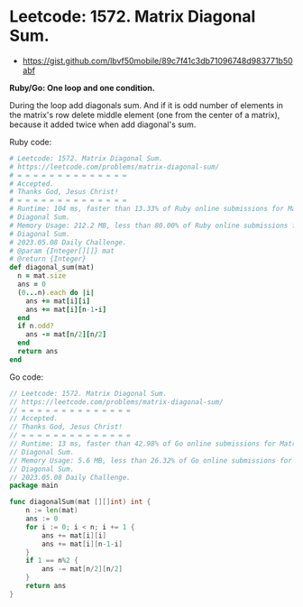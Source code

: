 # Leetcode: 1572. Matrix Diagonal Sum.

- https://gist.github.com/lbvf50mobile/89c7f41c3db71096748d983771b50abf

**Ruby/Go: One loop and one condition.**

During the loop add diagonals sum. And if it is odd number of elements in the
matrix's row delete middle element (one from the center of a matrix), because it
added twice when add diagonal's sum.


Ruby code:
```Ruby
# Leetcode: 1572. Matrix Diagonal Sum.
# https://leetcode.com/problems/matrix-diagonal-sum/
# = = = = = = = = = = = = = =
# Accepted.
# Thanks God, Jesus Christ!
# = = = = = = = = = = = = = =
# Runtime: 104 ms, faster than 13.33% of Ruby online submissions for Matrix
# Diagonal Sum.
# Memory Usage: 212.2 MB, less than 80.00% of Ruby online submissions for Matrix
# Diagonal Sum.
# 2023.05.08 Daily Challenge.
# @param {Integer[][]} mat
# @return {Integer}
def diagonal_sum(mat)
  n = mat.size
  ans = 0
  (0...n).each do |i|
    ans += mat[i][i]
    ans += mat[i][n-1-i]
  end
  if n.odd?
    ans -= mat[n/2][n/2]
  end
  return ans
end
```

Go code:
```Go
// Leetcode: 1572. Matrix Diagonal Sum.
// https://leetcode.com/problems/matrix-diagonal-sum/
// = = = = = = = = = = = = = =
// Accepted.
// Thanks God, Jesus Christ!
// = = = = = = = = = = = = = =
// Runtime: 13 ms, faster than 42.98% of Go online submissions for Matrix
// Diagonal Sum.
// Memory Usage: 5.6 MB, less than 26.32% of Go online submissions for Matrix
// Diagonal Sum.
// 2023.05.08 Daily Challenge.
package main

func diagonalSum(mat [][]int) int {
	n := len(mat)
	ans := 0
	for i := 0; i < n; i += 1 {
		ans += mat[i][i]
		ans += mat[i][n-1-i]
	}
	if 1 == n%2 {
		ans -= mat[n/2][n/2]
	}
	return ans
}
```
